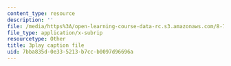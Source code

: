 ```yaml
---
content_type: resource
description: ''
file: /media/https%3A/open-learning-course-data-rc.s3.amazonaws.com/8-701-introduction-to-nuclear-and-particle-physics-fall-2020/7bba835d0e335213b7ccb0097d96696a_quSdhgX3NB8.vtt
file_type: application/x-subrip
resourcetype: Other
title: 3play caption file
uid: 7bba835d-0e33-5213-b7cc-b0097d96696a
---
```

